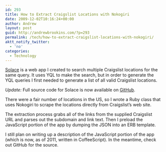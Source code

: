 ```yaml
---
id: 293
title: How to Extract Craigslist Locations with Nokogiri
date: 2009-12-02T10:16:24+00:00
author: Andrew
layout: post
guid: http://andrewbrookins.com/?p=293
permalink: /tech/how-to-extract-craigslist-locations-with-nokogiri/
aktt_notify_twitter:
  - 'no'
categories:
  - Technology
---
```

[Solace](http://solace.heroku.com) is a web app I created to search multiple Craigslist locations for the same query. It uses YQL to make the search, but in order to generate the YQL queries I first needed to generate a list of all valid Craigslist locations.

_Update:_ Full source code for Solace is now available on [GitHub](http://github.com/abrookins/solace).

There were a fair number of locations in the US, so I wrote a Ruby class that uses Nokogiri to scrape the locations directly from Craigslist&#8217;s web site.

The extraction process grabs all of the links from the supplied Craigslist URL and parses out the subdomain and link text. Then I preload the JavaScript portion of the app by dumping the JSON into an ERB template.

I still plan on writing up a description of the JavaScript portion of the app (which is now, as of 2011, written in CoffeeScript). In the meantime, check out GitHub for the source.